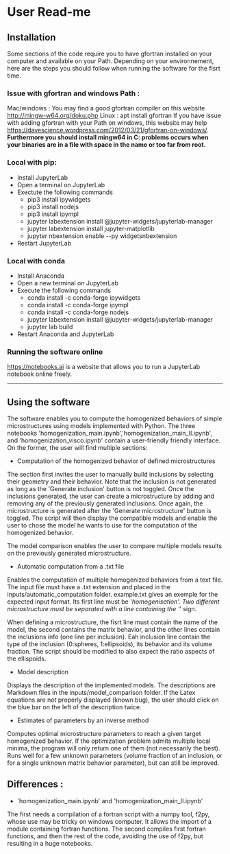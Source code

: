 # User Read-me

## Installation
Some sections of the code require you to have gfortran installed on your computer and available on your Path. Depending on your environnement, here are the steps you should follow when running the software for the fisrt time.

### Issue with gfortran and windows Path : 
Mac/windows : You may find a good gfortran compiler on this website http://mingw-w64.org/doku.php
Linux : apt install gfortran
If you have issue with adding gfortran with your Path on windows, this website may help https://davescience.wordpress.com/2012/03/21/gfortran-on-windows/. **Furthermore you should install mingw64 in C: problems occurs when your binaries are in a file with space in the name or too far from root.**

### Local with pip:
- Install JupyterLab
- Open a terminal on JupyterLab
- Exectute the following commands
    - pip3 install ipywidgets
    - pip3 install nodejs
    - pip3 install ipympl
    - jupyter labextension install @jupyter-widgets/jupyterlab-manager
    - jupyter labextension install jupyter-matplotlib
    - jupyter nbextension enable --py widgetsnbextension
- Restart JupyterLab

### Local with conda
- Install Anaconda
- Open a new terminal on JupyterLab
- Execute the following commands
    - conda install -c conda-forge ipywidgets
    - conda install -c conda-forge ipympl
    - conda install -c conda-forge nodejs
    - jupyter labextension install @jupyter-widgets/jupyterlab-manager
    - jupyter lab build
- Restart Anaconda and JupyterLab

### Running the software online
https://notebooks.ai is a website that allows you to run a JupyterLab notebook online freely.

---
## Using the software

The software enables you to compute the homogenized behaviors of simple microstructures using models implemented with Python. The three notebooks 'homogenization_main.ipynb','homogenization_main_II.ipynb', and 'homogenization_visco.ipynb' contain a user-friendly friendly interface. On the former, the user will find multiple sections:

- Computation of the homogenized behavior of defined microstructures

The section first invites the user to manually build inclusions by selecting their geometry and their behavior. Note that the inclusion is not generated as long as the 'Generate inclusion' button is not toggled. Once the inclusions generated, the user can create a microstructure by adding and removing any of the previously generated inclusions. Once again, the microstructure is generated after the 'Generate microstructure' button is toggled. The script will then display the compatible models and enable the user to chose the model he wants to use for the computation of the homogenized behavior.

The model comparison enables the user to compare multiple models results on the previously generated microstructure. 

- Automatic computation from a .txt file

Enables the computation of multiple homogenized behaviors from a text file. The input file must have a .txt extension and placed in the inputs/automatic_computation folder. example.txt gives an exemple for the expected input format. Its first line must be '*homogenisation'. Two different microstructure must be separated with a line containing the '*' sign.

When defining a microstructure, the fisrt line must contain the name of the model, the second contains the matrix behavior, and the other lines contain the inclusions info (one line per inclusion). Eah inclusion line contain the type of the inclusion (0:spheres, 1:ellipsoids), its behavior and its volume fraction. The script should be modified to also expect the ratio aspects of the ellispoids.

- Model description

Displays the description of the implemented models. The descriptions are Markdown files in the inputs/model_comparison folder. If the Latex equations are not properly displayed (known bug), the user should click on the blue bar on the left of the description twice.

- Estimates of parameters by an inverse method

Computes optimal microstructure parameters to reach a given target homogenized behavior. If the optimization problem admits multiple local minima, the program will only return one of them (not necessarily the best). Runs well for a few unknown parameters (volume fraction of an inclusion, or for a single unknown matrix behavior parameter), but can still be improved.

## Differences :

- 'homogenization_main.ipynb' and 'homogenization_main_II.ipynb'

The first needs a compilation of a fortran script with a numpy tool, f2py, whose use may be tricky on windows computer. It allows the import of a module containing fortran functions.
The second compiles first fortran functions, and then the rest of the code, avoiding the use of f2py, but resulting in a huge notebooks. 
